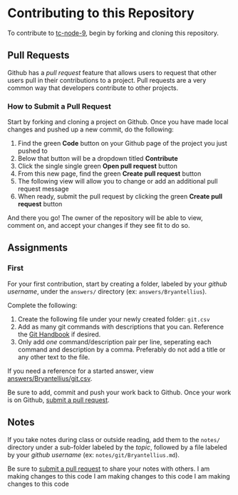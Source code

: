 # Contributing to this Repository

To contribute to [tc-node-9](https://github.com/Bryantellius/tc-node-9), begin by forking and cloning this repository.

## Pull Requests

Github has a _pull request_ feature that allows users to request that other users pull in their contributions to a project. Pull requests are a very common way that developers contribute to other projects.

### How to Submit a Pull Request

Start by forking and cloning a project on Github. Once you have made local changes and pushed up a new commit, do the following:

1. Find the green **Code** button on your Github page of the project you just pushed to
2. Below that button will be a dropdown titled **Contribute**
3. Click the single single green **Open pull request** button
4. From this new page, find the green **Create pull request** button
5. The following view will allow you to change or add an additional pull request message
6. When ready, submit the pull request by clicking the green **Create pull request** button

And there you go! The owner of the repository will be able to view, comment on, and accept your changes if they see fit to do so.

## Assignments

### First

For your first contribution, start by creating a folder, labeled by your _github username_, under the `answers/` directory (ex: `answers/Bryantellius`).

Complete the following:

1. Create the following file under your newly created folder: `git.csv`
2. Add as many git commands with descriptions that you can. Reference the [Git Handbook](https://git-scm.com/book/en/v2) if desired.
3. Only add _one_ command/description pair per line, seperating each command and description by a comma. Preferably do not add a title or any other text to the file.

If you need a reference for a started answer, view [answers/Bryantellius/git.csv](/answers/Bryantellius/git.csv).

Be sure to add, commit and push your work back to Github. Once your work is on Github, [submit a pull request](#how-to-submit-a-pull-request).

## Notes

If you take notes during class or outside reading, add them to the `notes/` directory under a sub-folder labeled by the _topic_, followed by a file labeled by your _github username_ (ex: `notes/git/Bryantellius.md`).

Be sure to [submit a pull request](#how-to-submit-a-pull-request) to share your notes with others.
I am making changes to this code
I am making changes to this code 
I am making changes to this code